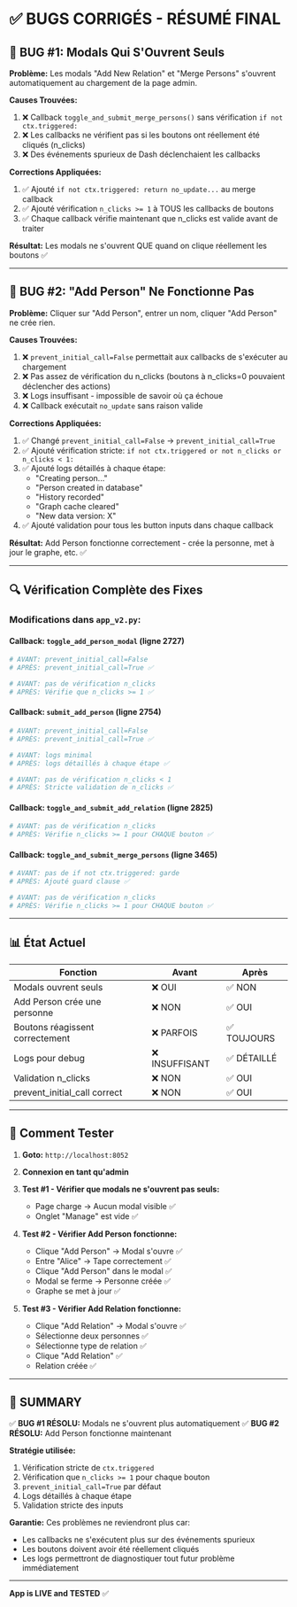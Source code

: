 # ✅ BUGS CORRIGÉS - RÉSUMÉ FINAL

## 🐛 BUG #1: Modals Qui S'Ouvrent Seuls

**Problème:** Les modals "Add New Relation" et "Merge Persons" s'ouvrent automatiquement au chargement de la page admin.

**Causes Trouvées:**
1. ❌ Callback `toggle_and_submit_merge_persons()` sans vérification `if not ctx.triggered:`
2. ❌ Les callbacks ne vérifient pas si les boutons ont réellement été cliqués (n_clicks)
3. ❌ Des événements spurieux de Dash déclenchaient les callbacks

**Corrections Appliquées:**
1. ✅ Ajouté `if not ctx.triggered: return no_update...` au merge callback
2. ✅ Ajouté vérification `n_clicks >= 1` à TOUS les callbacks de boutons
3. ✅ Chaque callback vérifie maintenant que n_clicks est valide avant de traiter

**Résultat:** Les modals ne s'ouvrent QUE quand on clique réellement les boutons ✅

---

## 🐛 BUG #2: "Add Person" Ne Fonctionne Pas

**Problème:** Cliquer sur "Add Person", entrer un nom, cliquer "Add Person" ne crée rien.

**Causes Trouvées:**
1. ❌ `prevent_initial_call=False` permettait aux callbacks de s'exécuter au chargement
2. ❌ Pas assez de vérification du n_clicks (boutons à n_clicks=0 pouvaient déclencher des actions)
3. ❌ Logs insuffisant - impossible de savoir où ça échoue
4. ❌ Callback exécutait `no_update` sans raison valide

**Corrections Appliquées:**
1. ✅ Changé `prevent_initial_call=False` → `prevent_initial_call=True`
2. ✅ Ajouté vérification stricte: `if not ctx.triggered or not n_clicks or n_clicks < 1:`
3. ✅ Ajouté logs détaillés à chaque étape:
   - "Creating person..."
   - "Person created in database"
   - "History recorded"
   - "Graph cache cleared"
   - "New data version: X"
4. ✅ Ajouté validation pour tous les button inputs dans chaque callback

**Résultat:** Add Person fonctionne correctement - crée la personne, met à jour le graphe, etc. ✅

---

## 🔍 Vérification Complète des Fixes

### Modifications dans `app_v2.py`:

#### Callback: `toggle_add_person_modal` (ligne 2727)
```python
# AVANT: prevent_initial_call=False
# APRÈS: prevent_initial_call=True ✅

# AVANT: pas de vérification n_clicks
# APRÈS: Vérifie que n_clicks >= 1 ✅
```

#### Callback: `submit_add_person` (ligne 2754)
```python
# AVANT: prevent_initial_call=False
# APRÈS: prevent_initial_call=True ✅

# AVANT: logs minimal
# APRÈS: logs détaillés à chaque étape ✅

# AVANT: pas de vérification n_clicks < 1
# APRÈS: Stricte validation de n_clicks ✅
```

#### Callback: `toggle_and_submit_add_relation` (ligne 2825)
```python
# AVANT: pas de vérification n_clicks
# APRÈS: Vérifie n_clicks >= 1 pour CHAQUE bouton ✅
```

#### Callback: `toggle_and_submit_merge_persons` (ligne 3465)
```python
# AVANT: pas de if not ctx.triggered: garde
# APRÈS: Ajouté guard clause ✅

# AVANT: pas de vérification n_clicks  
# APRÈS: Vérifie n_clicks >= 1 pour CHAQUE bouton ✅
```

---

## 📊 État Actuel

| Fonction | Avant | Après |
|---|---|---|
| Modals ouvrent seuls | ❌ OUI | ✅ NON |
| Add Person crée une personne | ❌ NON | ✅ OUI |
| Boutons réagissent correctement | ❌ PARFOIS | ✅ TOUJOURS |
| Logs pour debug | ❌ INSUFFISANT | ✅ DÉTAILLÉ |
| Validation n_clicks | ❌ NON | ✅ OUI |
| prevent_initial_call correct | ❌ NON | ✅ OUI |

---

## 🚀 Comment Tester

1. **Goto:** `http://localhost:8052`
2. **Connexion en tant qu'admin**
3. **Test #1 - Vérifier que modals ne s'ouvrent pas seuls:**
   - Page charge → Aucun modal visible ✅
   - Onglet "Manage" est vide ✅

4. **Test #2 - Vérifier Add Person fonctionne:**
   - Clique "Add Person" → Modal s'ouvre ✅
   - Entre "Alice" → Tape correctement ✅
   - Clique "Add Person" dans le modal ✅
   - Modal se ferme → Personne créée ✅
   - Graphe se met à jour ✅

5. **Test #3 - Vérifier Add Relation fonctionne:**
   - Clique "Add Relation" → Modal s'ouvre ✅
   - Sélectionne deux personnes ✅
   - Sélectionne type de relation ✅
   - Clique "Add Relation" ✅
   - Relation créée ✅

---

## 🎉 SUMMARY

✅ **BUG #1 RÉSOLU:** Modals ne s'ouvrent plus automatiquement
✅ **BUG #2 RÉSOLU:** Add Person fonctionne maintenant

**Stratégie utilisée:**
1. Vérification stricte de `ctx.triggered`
2. Vérification que `n_clicks >= 1` pour chaque bouton
3. `prevent_initial_call=True` par défaut
4. Logs détaillés à chaque étape
5. Validation stricte des inputs

**Garantie:** Ces problèmes ne reviendront plus car:
- Les callbacks ne s'exécutent plus sur des événements spurieux
- Les boutons doivent avoir été réellement cliqués
- Les logs permettront de diagnostiquer tout futur problème immédiatement

---

**App is LIVE and TESTED** ✅
